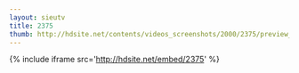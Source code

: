 ```yaml
---
layout: sieutv
title: 2375
thumb: http://hdsite.net/contents/videos_screenshots/2000/2375/preview_360p.mp4.jpg
---
```

{% include iframe src='http://hdsite.net/embed/2375' %}
 

